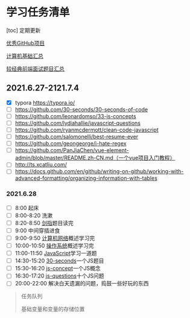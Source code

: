 # 学习任务清单

[toc]
定期更新

[优秀GitHub项目](https://github.com/FrontEndGitHub/FrontEndGitHub)

[计算机基础汇总](https://github.com/CyC2018/CS-Notes)

[较经典前端面试题目汇总](https://github.com/Advanced-Frontend/Daily-Interview-Question)

## 2021.6.27-2121.7.4

* [x] typora   https://typora.io/  
* [ ] https://github.com/30-seconds/30-seconds-of-code
* [ ] https://github.com/leonardomso/33-js-concepts
* [ ] https://github.com/lydiahallie/javascript-questions
* [ ] https://github.com/ryanmcdermott/clean-code-javascript
* [ ] https://github.com/salomonelli/best-resume-ever
* [ ] https://github.com/geongeorge/i-hate-regex
* [ ] https://github.com/PanJiaChen/vue-element-admin/blob/master/README.zh-CN.md（一个vue项目入门教程）
* [ ] http://ts.xcatliu.com/
* [ ] https://docs.github.com/en/github/writing-on-github/working-with-advanced-formatting/organizing-information-with-tables

### 2021.6.28

* [ ] 8:00 		  起床
* [ ] 8:00-8:20  洗漱
* [ ] 8:20-8:50  [剑指](https://github.com/CyC2018/CS-Notes/blob/master/notes/%E5%89%91%E6%8C%87%20Offer%20%E9%A2%98%E8%A7%A3%20-%20%E7%9B%AE%E5%BD%95.md)题目读完
* [ ] 9:00 		  中间穿插进食
* [ ] 9:00-9:50  [计算机网络](https://github.com/CyC2018/CS-Notes/blob/master/notes/%E8%AE%A1%E7%AE%97%E6%9C%BA%E7%BD%91%E7%BB%9C%20-%20%E6%A6%82%E8%BF%B0.md)概述学习完
* [ ] 10:00-10:50  [操作系统](https://github.com/CyC2018/CS-Notes/blob/master/notes/%E8%AE%A1%E7%AE%97%E6%9C%BA%E6%93%8D%E4%BD%9C%E7%B3%BB%E7%BB%9F%20-%20%E6%A6%82%E8%BF%B0.md)概述学习完
* [ ] 11:00-11:50  [JavaScript](https://muyiy.cn/question/)学习一道题
* [ ] 14:30-15:20  [30-seconds](https://github.com/30-seconds/30-seconds-of-code)一个JS题目
* [ ] 15:30-16:20  [js-concept](https://github.com/leonardomso/33-js-concepts)一个JS概念
* [ ] 16:30-17:20  [js-questions](https://github.com/lydiahallie/javascript-questions)十个JS问题
* [ ] 20:00-22:00  解决白天遗漏的问题，捣鼓一些好玩的东西

> 任务队列
>
> 基础变量和变量的存储位置


